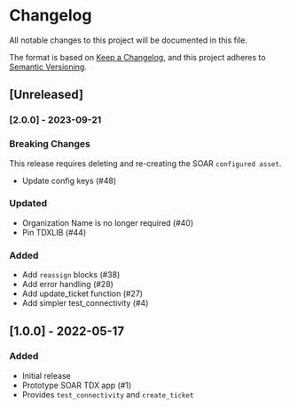 # Changelog
All notable changes to this project will be documented in this file.

The format is based on [Keep a
Changelog](https://keepachangelog.com/en/1.0.0/), and this project
adheres to [Semantic Versioning](https://semver.org/spec/v2.0.0.html).

## [Unreleased]

### [2.0.0] - 2023-09-21

### Breaking Changes

This release requires deleting and re-creating the SOAR `configured asset`.

- Update config keys (#48) 

### Updated

- Organization Name is no longer required (#40)
- Pin TDXLIB (#44)

### Added

- Add `reassign` blocks (#38)
- Add error handling (#28)
- Add update_ticket function (#27)
- Add simpler test_connectivity (#4)

## [1.0.0] - 2022-05-17

### Added

- Initial release
- Prototype SOAR TDX app (#1)
- Provides `test_connectivity` and `create_ticket`